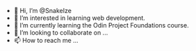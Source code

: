- 👋 Hi, I’m @SnakeIze
- 👀 I’m interested in learning web development.
- 🌱 I’m currently learning the Odin Project Foundations course. 
- 💞️ I’m looking to collaborate on ...
- 📫 How to reach me ...

<!---
SnakeIze/SnakeIze is a ✨ special ✨ repository because its `README.md` (this file) appears on your GitHub profile.
You can click the Preview link to take a look at your changes.
--->
